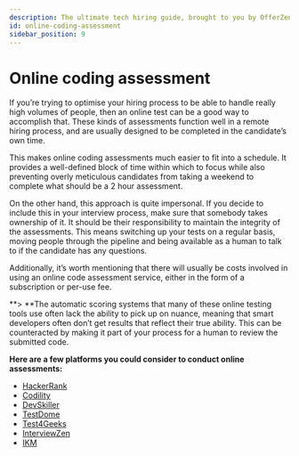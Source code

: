```yaml
---
description: The ultimate tech hiring guide, brought to you by OfferZen.
id: online-coding-assessment
sidebar_position: 9
---
```

# Online coding assessment

If you’re trying to optimise your hiring process to be able to handle really high volumes of people, then an online test can be a good way to accomplish that. These kinds of assessments function well in a remote hiring process, and are usually designed to be completed in the candidate’s own time. 

This makes online coding assessments much easier to fit into a schedule. It provides a well-defined block of time within which to focus while also preventing overly meticulous candidates from taking a weekend to complete what should be a 2 hour assessment.

On the other hand, this approach is quite impersonal. If you decide to include this in your interview process, make sure that somebody takes ownership of it. It should be their responsibility to maintain the integrity of the assessments. This means switching up your tests on a regular basis, moving people through the pipeline and being available as a human to talk to if the candidate has any questions.

Additionally, it’s worth mentioning that there will usually be costs involved in using an online code assessment service, either in the form of a subscription or per-use fee.

**> **The automatic scoring systems that many of these online testing tools use often lack the ability to pick up on nuance, meaning that smart developers often don’t get results that reflect their true ability. This can be counteracted by making it part of your process for a human to review the submitted code.

**Here are a few platforms you could consider to conduct online assessments:**

* [HackerRank](https://www.hackerrank.com/)
* [Codility](https://www.codility.com/)
* [DevSkiller](https://devskiller.com/)
* [TestDome](https://www.testdome.com/)
* [Test4Geeks](https://tests4geeks.com/)
* [InterviewZen](https://www.interviewzen.com/)
* [IKM](https://www.ikmnet.com/)